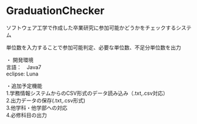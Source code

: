 # GraduationChecker
ソフトウェア工学で作成した卒業研究に参加可能かどうかをチェックするシステム

単位数を入力することで参加可能判定、必要な単位数、不足分単位数を出力  

・  開発環境  
  言語：　Java7  
  eclipse: Luna 

・追加予定機能  
1.学務情報システムからのCSV形式のデータ読み込み（.txt,.csv対応）  
2.出力データの保存(.txt,.csv形式)  
3.他学科・他学部への対応  
4.必修科目の出力
